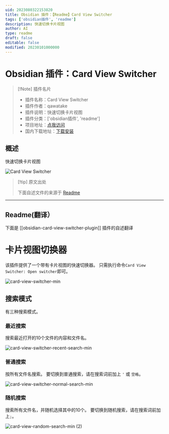 ```yaml
---
uid: 2023080322153820
title: Obsidian 插件：【Readme】Card View Switcher
tags: ['obsidian插件', 'readme']
description: 快速切换卡片视图
author: AI
type: readme
draft: false
editable: false
modified: 20230101000000
---
```


# Obsidian 插件：Card View Switcher

> [!Note] 插件名片
> - 插件名称：Card View Switcher
> - 插件作者：qawatake
> - 插件说明：快速切换卡片视图
> - 插件分类：['obsidian插件', 'readme']
> - 项目地址：[点我访问](https://github.com/qawatake/obsidian-card-view-switcher-plugin)
> - 国内下载地址：[下载安装](https://pkmer.cn/products/plugin/pluginMarket/?obsidian-card-view-switcher-plugin)

## 概述

快速切换卡片视图

![Card View Switcher](https://cdn.pkmer.cn/covers/obsidian-card-view-switcher-plugin_new.gif!pkmer)

> [!tip] 原文出处
> 
>下面自述文件的来源于 [Readme](https://ghproxy.net/https://raw.githubusercontent.com/qawatake/obsidian-card-view-switcher-plugin/main/README.md)
> 

---

## Readme(翻译）

下面是 [[obsidian-card-view-switcher-plugin]] 插件的自述翻译


# 卡片视图切换器

该插件提供了一个带有卡片视图的快速切换器。
只需执行命令`Card View Switcher: Open switcher`即可。

![card-view-switcher-min](https://user-images.githubusercontent.com/38106890/153554839-aaa4b1d2-aebd-48f3-be1d-35e15841fdf5.gif)

## 搜索模式
有三种搜索模式。

### 最近搜索
搜索最近打开的10个文件的内容和文件名。

![card-view-switcher-recent-search-min](https://user-images.githubusercontent.com/38106890/153554856-fac60b9d-9fe2-4676-a943-17bf341e3d23.gif)

### 普通搜索
按所有文件名搜索。
要切换到普通搜索，请在搜索词前加上 `'` 或 `空格`。

![card-view-switcher-normal-search-min](https://user-images.githubusercontent.com/38106890/153554894-483d37a6-3c3a-4e8f-9b21-e09a768c4d62.gif)

### 随机搜索
搜索所有文件名，并随机选择其中的10个。
要切换到随机搜索，请在搜索词前加上`;`。

![card-view-random-search-min (2)](https://user-images.githubusercontent.com/38106890/158729984-7c3385e1-e857-4533-a298-9fc5dff5a7b6.gif)




